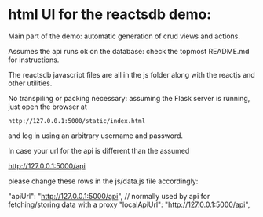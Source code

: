 

html UI for the reactsdb demo: 
=============================

Main part of the demo: automatic generation of crud views and actions.

Assumes the api runs ok on the database: check the topmost README.md for instructions.

The reactsdb javascript files are all in the js folder along with the reactjs and other utilities.

No transpiling or packing necessary: assuming the Flask server is running,
just open the browser at

    http://127.0.0.1:5000/static/index.html

and log in using an arbitrary username and password.

In case your url for the api is different than the assumed

   http://127.0.0.1:5000/api

please change these rows in the js/data.js file accordingly:

  "apiUrl": "http://127.0.0.1:5000/api", // normally used by api for fetching/storing data with a proxy 
  "localApiUrl": "http://127.0.0.1:5000/api",

  

